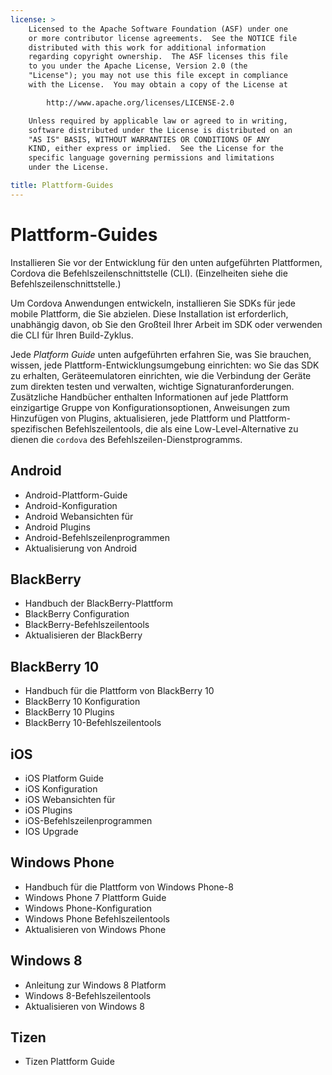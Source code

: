 ```yaml
---
license: >
    Licensed to the Apache Software Foundation (ASF) under one
    or more contributor license agreements.  See the NOTICE file
    distributed with this work for additional information
    regarding copyright ownership.  The ASF licenses this file
    to you under the Apache License, Version 2.0 (the
    "License"); you may not use this file except in compliance
    with the License.  You may obtain a copy of the License at

        http://www.apache.org/licenses/LICENSE-2.0

    Unless required by applicable law or agreed to in writing,
    software distributed under the License is distributed on an
    "AS IS" BASIS, WITHOUT WARRANTIES OR CONDITIONS OF ANY
    KIND, either express or implied.  See the License for the
    specific language governing permissions and limitations
    under the License.

title: Plattform-Guides
---
```


# Plattform-Guides

Installieren Sie vor der Entwicklung für den unten aufgeführten Plattformen, Cordova die Befehlszeilenschnittstelle (CLI). (Einzelheiten siehe die Befehlszeilenschnittstelle.)

Um Cordova Anwendungen entwickeln, installieren Sie SDKs für jede mobile Plattform, die Sie abzielen. Diese Installation ist erforderlich, unabhängig davon, ob Sie den Großteil Ihrer Arbeit im SDK oder verwenden die CLI für Ihren Build-Zyklus.

Jede *Platform Guide* unten aufgeführten erfahren Sie, was Sie brauchen, wissen, jede Plattform-Entwicklungsumgebung einrichten: wo Sie das SDK zu erhalten, Geräteemulatoren einrichten, wie die Verbindung der Geräte zum direkten testen und verwalten, wichtige Signaturanforderungen. Zusätzliche Handbücher enthalten Informationen auf jede Plattform einzigartige Gruppe von Konfigurationsoptionen, Anweisungen zum Hinzufügen von Plugins, aktualisieren, jede Plattform und Plattform-spezifischen Befehlszeilentools, die als eine Low-Level-Alternative zu dienen die `cordova` des Befehlszeilen-Dienstprogramms.

## Android

*   Android-Plattform-Guide
*   Android-Konfiguration
*   Android Webansichten für
*   Android Plugins
*   Android-Befehlszeilenprogrammen
*   Aktualisierung von Android

## BlackBerry

*   Handbuch der BlackBerry-Plattform
*   BlackBerry Configuration
*   BlackBerry-Befehlszeilentools
*   Aktualisieren der BlackBerry

## BlackBerry 10

*   Handbuch für die Plattform von BlackBerry 10
*   BlackBerry 10 Konfiguration
*   BlackBerry 10 Plugins
*   BlackBerry 10-Befehlszeilentools

## iOS

*   iOS Platform Guide
*   iOS Konfiguration
*   iOS Webansichten für
*   iOS Plugins
*   iOS-Befehlszeilenprogrammen
*   IOS Upgrade

## Windows Phone

*   Handbuch für die Plattform von Windows Phone-8
*   Windows Phone 7 Plattform Guide
*   Windows Phone-Konfiguration
*   Windows Phone Befehlszeilentools
*   Aktualisieren von Windows Phone

## Windows 8

*   Anleitung zur Windows 8 Platform
*   Windows 8-Befehlszeilentools
*   Aktualisieren von Windows 8

## Tizen

*   Tizen Plattform Guide